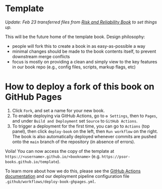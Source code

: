 # Template

_Update: Feb 23 transferred files from [Risk and Reliability Book](https://gitlab.tudelft.nl/interactivetextbooks-citg/risk-and-reliability/) to set things up._

This will be the future home of the template book. Design philosophy:
- people will fork this to create a book in as easy-as-possible a way
- minimal changes should be made to the book contents itself, to prevent downstream merge conflicts
- focus is mostly on providing a clean and simply view to the key features in our book repo (e.g., config files, scripts, markup flags, etc)

# How to deploy a fork of this book on GitHub Pages

1. Click `Fork`, and set a name for your new book.
2. To enable deploying via GitHub Actions, go to `⚙ Settings`, then to `Pages`, and under `Build and Deployment` set `Source` to `GitHub Actions`.
3. To trigger a deployment for the first time, you can go to `Actions` (top panel), then click `deploy-book` on the left, then `Run workflow` on the right. The book is also automatically deployed whenever commits are pushed onto the `main` branch of the repository (in absence of errors).

Voila! You can now access the copy of the template at 
`https://<username>.github.io/<bookname>` (e.g. `https://psor-books.github.io/template`).

To learn more about how we do this, please see the [GitHub Actions documentation](https://docs.github.com/en/actions) and our deployment pipeline configuration file `.github/workflows/deploy-book-ghpages.yml`.